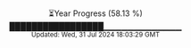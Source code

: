 <p align="center">
⏳Year Progress (58.13 %)<br>
█████████████████▁▁▁▁▁▁▁▁▁▁▁▁▁ <br>
<sub>Updated: Wed, 31 Jul 2024 18:03:29 GMT</sub>
</p>

